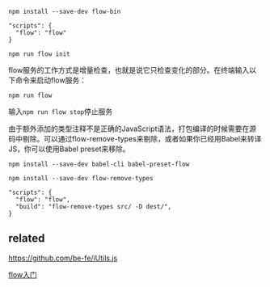 
```
npm install --save-dev flow-bin
```

```
"scripts": {
  "flow": "flow"
}
```

```
npm run flow init
```

flow服务的工作方式是增量检查，也就是说它只检查变化的部分。在终端输入以下命令来启动flow服务：
```
npm run flow
```

输入`npm run flow stop`停止服务

由于额外添加的类型注释不是正确的JavaScript语法，打包编译的时候需要在源码中剔除。可以通过flow-remove-types来剔除，或者如果你已经用Babel来转译JS，你可以使用Babel preset来移除。

```
npm install --save-dev babel-cli babel-preset-flow
```

```
npm install --save-dev flow-remove-types
```

```
"scripts": {
  "flow": "flow",
  "build": "flow-remove-types src/ -D dest/",
}
```

## related

https://github.com/be-fe/iUtils.js

[flow入门](http://blog.csdn.net/fen747042796/article/details/68945984)
